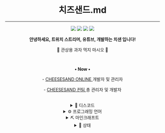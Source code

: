 <div align="center">
  <h1>치즈샌드.md</h1>
  <hr>

  <a href="mailto:choijoung1479@gmail.com?subject=[GitHub] "><img src="https://img.shields.io/badge/Email-choijoung1479%40gmail.com-EA4335?&logo=gmail&style=for-the-badge&logoColor=fcfcfc"></a>
  <a href="mailto:cheesesand"><img src="https://dcbadge.vercel.app/api/shield/541524642662318080?theme=default-inverted"></a>
  <a href="https://twitch.tv/cheesesand_"><img src="https://img.shields.io/twitch/status/cheesesand_?color=%238142f5&logo=twitch&style=for-the-badge&logoColor=fcfcfc"></a>
  <a href="https://youtube.com/@CheeseSand"><img src="https://img.shields.io/youtube/channel/subscribers/UCmfTIaIkh-W_zmQElX-RYMQ?color=red&label=youtube&logo=youtube&style=for-the-badge&logoColor=fcfcfc"></a>
  <br>

  <p><strong>안녕하세요, 트위치 스트리머, 유튜브, 개발하는 치샌 입니다!</strong></p>
  <p>🧀 관상용 과자 먹지 마시오 🧀</p>

  <br>

  <p>
    <p><strong>• Now •</strong></p>
    <p>- <a href="https://cheesesand.kr"> CHEESESAND ONLINE </a> 개발자 및 관리자</p>
    <p>- <a href="https://github.com/CheeseSandTeam"> CHEESESAND 컨팀 </a> 총 관리자 및 개발자</p>
  </p>

  <br>

  <details><summary>💬 디스코드</summary>
    <ul>
      <a href="https://discord.gg/U6squ2hbyp"><img src="res/치즈샌드_디스코드.png" width="48px"></a>
      <a href="https://discord.com/df7xkSqyDP"><img src="res/CHEESESAND_ONLINE.png" width="48px"></a>
    </ui>
  </details>

  <details><summary>⚙️ 프로그래밍 언어</summary>
    <ul>
      <a href="mailto:C"><img src="https://img.shields.io/badge/C-A8B9CC?style=for-the-badge&logo=C&logoColor=fcfcfc"></a>
      <a href="mailto:Python"><img src="https://img.shields.io/badge/Python-3776AB?style=for-the-badge&logo=Python&logoColor=fcfcfc"></a>
      <a href="mailto:Java"><img src="https://img.shields.io/badge/JAVA-f56042?&logo=oracle&style=for-the-badge&logoColor=fcfcfc"></a>
      <a href="mailto:Kotlin"><img src="https://img.shields.io/badge/Kotlin-7F52FF?style=for-the-badge&logo=Kotlin&logoColor=fcfcfc"></a>
    </ul>
  </details>

  <details><summary>⛏️ 마인크래프트</summary>
    <ul>
      <p>test 1</p>
      <p>test 2</p>
      <p>test 3</p>
    </ul>
  </details>

  <details><summary>📑 상태</summary>
    <ul>
      <a href="https://github.com/CheeseSand"><img src="https://github-contribution-stats.vercel.app/api/?username=CheeseSand"></a>
      <a href="https://github.com/CheeseSand"><img src="https://github-readme-stats.vercel.app/api?username=CheeseSand&count_private=true&show_icons=true&include_all_commits=true"></a>
      <a href="https://github.com/CheeseSand"><img src="http://github-profile-summary-cards.vercel.app/api/cards/profile-details?username=CheeseSand&theme=default"></a>
    <ul>
  </details>
</div>